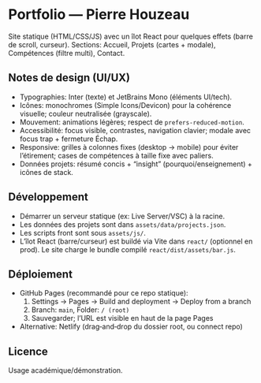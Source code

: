 # Portfolio — Pierre Houzeau

Site statique (HTML/CSS/JS) avec un îlot React pour quelques effets (barre de scroll, curseur). Sections: Accueil, Projets (cartes + modale), Compétences (filtre multi), Contact.

## Notes de design (UI/UX)
- Typographies: Inter (texte) et JetBrains Mono (éléments UI/tech).
- Icônes: monochromes (Simple Icons/Devicon) pour la cohérence visuelle; couleur neutralisée (grayscale).
- Mouvement: animations légères; respect de `prefers-reduced-motion`.
- Accessibilité: focus visible, contrastes, navigation clavier; modale avec focus trap + fermeture Échap.
- Responsive: grilles à colonnes fixes (desktop → mobile) pour éviter l’étirement; cases de compétences à taille fixe avec paliers.
- Données projets: résumé concis + “insight” (pourquoi/enseignement) + icônes de stack.

## Développement
- Démarrer un serveur statique (ex: Live Server/VSC) à la racine.
- Les données des projets sont dans `assets/data/projects.json`.
- Les scripts front sont sous `assets/js/`.
- L’îlot React (barre/curseur) est buildé via Vite dans `react/` (optionnel en prod). Le site charge le bundle compilé `react/dist/assets/bar.js`.

## Déploiement
- GitHub Pages (recommandé pour ce repo statique):
  1. Settings → Pages → Build and deployment → Deploy from a branch
  2. Branch: `main`, Folder: `/ (root)`
  3. Sauvegarder; l’URL est visible en haut de la page Pages
- Alternative: Netlify (drag‑and‑drop du dossier root, ou connect repo)

## Licence
Usage académique/démonstration.
